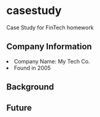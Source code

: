 # casestudy
Case Study for FinTech homework

## Company Information
<li>Company Name: My Tech Co.
<li>Found in 2005


## Background





## Future